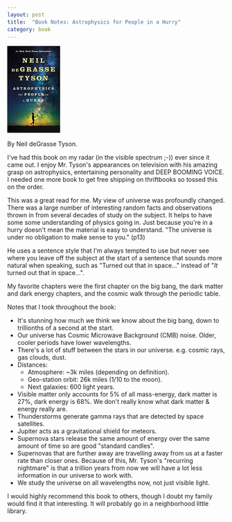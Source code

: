 ```yaml
---
layout: post
title:  "Book Notes: Astrophysics for People in a Hurry"
category: book
---
```


![Book cover](/assets/astrophysics-for-people-in-a-hurry.jpg)

By Neil deGrasse Tyson.

I've had this book on my radar (in the visible spectrum ;-)) ever since it came out. I enjoy Mr. Tyson's appearances on television with his amazing grasp on astrophysics, entertaining personality and DEEP BOOMING VOICE. I needed one more book to get free shipping on thriftbooks so tossed this on the order.

This was a great read for me. My view of universe was profoundly changed. There was a large number of interesting random facts and observations thrown in from several decades of study on the subject. It helps to have some some understanding of physics going in. Just because you're in a hurry doesn't mean the material is easy to understand. "The universe is under no obligation to make sense to you." (p13)

He uses a sentence style that I'm always tempted to use but never see where you leave off the subject at the start of a sentence that sounds more natural when speaking, such as "Turned out that in space..." instead of "*It* turned out that in space...".

My favorite chapters were the first chapter on the big bang, the dark matter and dark energy chapters, and the cosmic walk through the periodic table.

Notes that I took throughout the book:
* It's stunning how much we think we know about the big bang, down to trillionths of a second at the start.
* Our universe has Cosmic Microwave Background (CMB) noise. Older, cooler periods have lower wavelengths.
* There's a lot of stuff between the stars in our universe. e.g. cosmic rays, gas clouds, dust.
* Distances:
  * Atmosphere: ~3k miles (depending on definition).
  * Geo-station orbit: 26k miles (1/10 to the moon).
  * Next galaxies: 600 light years.
* Visible matter only accounts for 5% of all mass-energy, dark matter is 27%, dark energy is 68%. We don't really know what dark matter & energy really are.
* Thunderstorms generate gamma rays that are detected by space satellites.
* Jupiter acts as a gravitational shield for meteors.
* Supernova stars release the same amount of energy over the same amount of time so are good "standard candles".
* Supernovas that are further away are travelling away from us at a faster rate than closer ones. Because of this, Mr. Tyson's "recurring nightmare" is that a trillion years from now we will have a lot less information in our universe to work with.
* We study the universe on all wavelengths now, not just visible light.

I would highly recommend this book to others, though I doubt my family would find it that interesting. It will probably go in a neighborhood little library.
